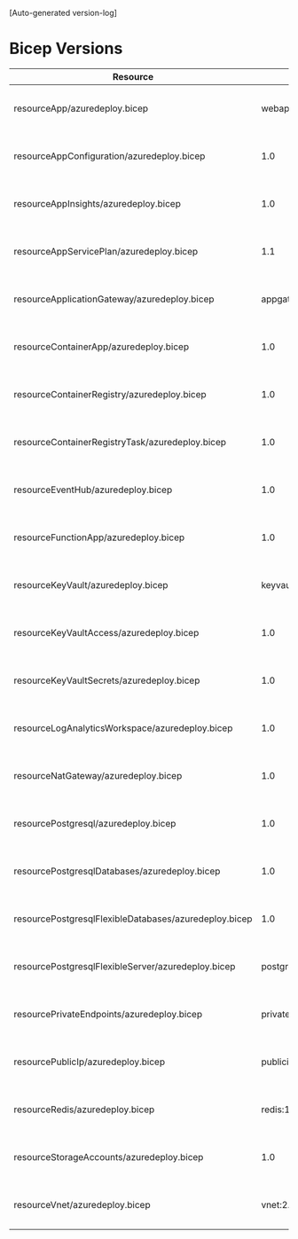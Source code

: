 [Auto-generated version-log]

# Bicep Versions
| Resource | Version | Changed | Commit |
|----------|----------|----------|----------|
| resourceApp/azuredeploy.bicep                                          | webapp:1.5 | 2025-05-26 08:29:58 +0200 | 82219be |
| resourceAppConfiguration/azuredeploy.bicep                             | 1.0 | 2024-05-15 10:52:23 +0200 | 9e5211b |
| resourceAppInsights/azuredeploy.bicep                                  | 1.0 | 2024-05-15 12:34:41 +0200 | cad6e60 |
| resourceAppServicePlan/azuredeploy.bicep                               | 1.1 | 2025-04-01 13:33:20 +0200 | 5630ea6 |
| resourceApplicationGateway/azuredeploy.bicep                           | appgateway:1.0 | 2025-05-26 08:16:37 +0200 | b96ad96 |
| resourceContainerApp/azuredeploy.bicep                                 | 1.0 | 2025-01-24 11:52:48 +0100 | 045f97e |
| resourceContainerRegistry/azuredeploy.bicep                            | 1.0 | 2025-01-24 11:52:48 +0100 | 045f97e |
| resourceContainerRegistryTask/azuredeploy.bicep                        | 1.0 | 2024-08-04 14:15:47 +0200 | d5b0c44 |
| resourceEventHub/azuredeploy.bicep                                     | 1.0 | 2024-11-18 08:32:13 +0100 | 6c854a3 |
| resourceFunctionApp/azuredeploy.bicep                                  | 1.0 | 2025-04-04 08:48:55 +0200 | 3a25754 |
| resourceKeyVault/azuredeploy.bicep                                     | keyvault:1.1 | 2025-05-05 13:18:52 +0200 | aa1c6c7 |
| resourceKeyVaultAccess/azuredeploy.bicep                               | 1.0 | 2024-05-15 10:52:23 +0200 | 9e5211b |
| resourceKeyVaultSecrets/azuredeploy.bicep                              | 1.0 | 2024-05-15 10:52:23 +0200 | 9e5211b |
| resourceLogAnalyticsWorkspace/azuredeploy.bicep                        | 1.0 | 2024-05-22 10:36:13 +0200 | f06dca9 |
| resourceNatGateway/azuredeploy.bicep                                   | 1.0 | 2024-05-30 15:17:04 +0200 | e0f868b |
| resourcePostgresql/azuredeploy.bicep                                   | 1.0 | 2024-06-12 15:23:29 +0200 | 91d7307 |
| resourcePostgresqlDatabases/azuredeploy.bicep                          | 1.0 | 2024-06-12 15:29:18 +0200 | d59079f |
| resourcePostgresqlFlexibleDatabases/azuredeploy.bicep                  | 1.0 | 2024-11-28 10:29:22 +0100 | f53527c |
| resourcePostgresqlFlexibleServer/azuredeploy.bicep                     | postgresflexibleserver:1.3 | 2025-05-05 13:18:52 +0200 | aa1c6c7 |
| resourcePrivateEndpoints/azuredeploy.bicep                             | privateendpoints:1.0 | 2025-05-26 08:16:37 +0200 | b96ad96 |
| resourcePublicIp/azuredeploy.bicep                                     | publicip:1.1 | 2025-05-23 10:55:29 +0200 | 1267dba |
| resourceRedis/azuredeploy.bicep                                        | redis:1.3 | 2025-05-12 15:20:04 +0200 | f230eb1 |
| resourceStorageAccounts/azuredeploy.bicep                              | 1.0 | 2024-08-09 11:38:19 +0200 | 7cd77c0 |
| resourceVnet/azuredeploy.bicep                                         | vnet:2.0 | 2025-05-26 08:16:37 +0200 | b96ad96 |
